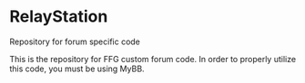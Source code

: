 # RelayStation
Repository for forum specific code

This is the repository for FFG custom forum code. In order to properly utilize this code, you must be using MyBB. 
